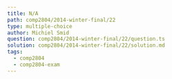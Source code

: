 ```yaml
---
title: N/A
path: comp2804/2014-winter-final/22
type: multiple-choice
author: Michiel Smid
question: comp2804/2014-winter-final/22/question.ts
solution: comp2804/2014-winter-final/22/solution.md
tags:
  - comp2804
  - comp2804-exam
---
```

